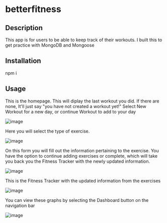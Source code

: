 # betterfitness

## Description

This app is for users to be able to keep track of their workouts. I built this to get practice with MongoDB and Mongoose

## Installation

npm i

## Usage
This is the homepage. This will diplay the last workout you did. If there are none, It'll just say "you have not created a workout yet!"
Select New Workout for a new day, or continue Workout to add to your day

![image](https://user-images.githubusercontent.com/85265225/129116282-fce7ffe4-c571-43b2-b8d7-1bd51cc747f6.png)

Here you will select the type of exercise. 

![image](https://user-images.githubusercontent.com/85265225/129116373-dcf1db83-4a12-4042-bb26-1d0dc679e5f2.png)


On this form you will fill out the information pertaining to the exercise. You have the option to continue adding exercises or complete, which will take you back you the Fitness Tracker with the newly updated information.

![image](https://user-images.githubusercontent.com/85265225/129116641-c47e5b22-34f6-472b-9ba7-f1732427eee8.png)


This is the Fitness Tracker with the updated information from the exercises

![image](https://user-images.githubusercontent.com/85265225/129116866-a8a40c3d-c8af-4b75-9164-506d3a14b43f.png)

You can view these graphs by selecting the Dashboard button on the navigation bar

![image](https://user-images.githubusercontent.com/85265225/129117461-313ac29b-fb95-4771-83c0-c719e6d9405e.png)


